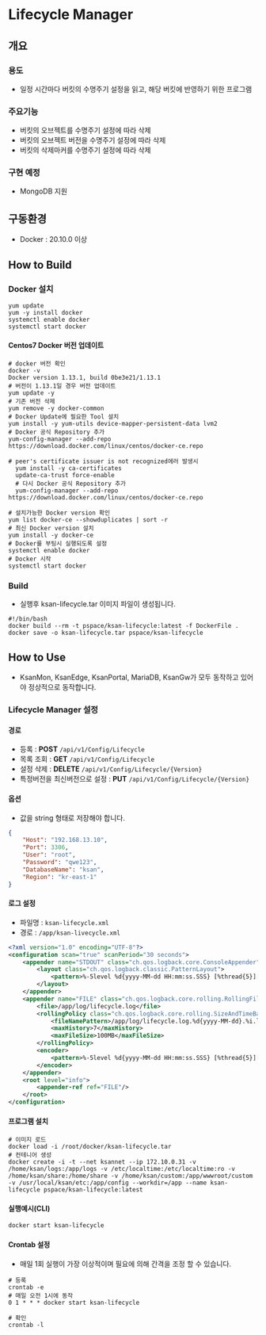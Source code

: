 # Lifecycle Manager

## 개요

### 용도

-   일정 시간마다 버킷의 수명주기 설정을 읽고, 해당 버킷에 반영하기 위한 프로그램

### 주요기능

-   버킷의 오브젝트를 수명주기 설정에 따라 삭제
-   버킷의 오브젝트 버전을 수명주기 설정에 따라 삭제
-   버킷의 삭제마커를 수명주기 설정에 따라 삭제

### 구현 예정

-   MongoDB 지원

## 구동환경

-   Docker : 20.10.0 이상

## How to Build

### Docker 설치

``` shell
yum update
yum -y install docker
systemctl enable docker
systemctl start docker
```

#### Centos7 Docker 버전 업데이트

``` shell
# docker 버전 확인
docker -v
Docker version 1.13.1, build 0be3e21/1.13.1
# 버전이 1.13.1일 경우 버전 업데이트
yum update -y
# 기존 버전 삭제
yum remove -y docker-common
# Docker Update에 필요한 Tool 설치
yum install -y yum-utils device-mapper-persistent-data lvm2
# Docker 공식 Repository 추가
yum-config-manager --add-repo https://download.docker.com/linux/centos/docker-ce.repo

# peer's certificate issuer is not recognized에러 발생시
  yum install -y ca-certificates
  update-ca-trust force-enable
  # 다시 Docker 공식 Repository 추가
  yum-config-manager --add-repo https://download.docker.com/linux/centos/docker-ce.repo

# 설치가능한 Docker version 확인
yum list docker-ce --showduplicates | sort -r
# 최신 Docker version 설치
yum install -y docker-ce
# Docker를 부팅시 실행되도록 설정
systemctl enable docker
# Docker 시작
systemctl start docker
```

### Build

- 실행후 ksan-lifecycle.tar 이미지 파일이 생성됩니다.

```shell
#!/bin/bash
docker build --rm -t pspace/ksan-lifecycle:latest -f DockerFile .
docker save -o ksan-lifecycle.tar pspace/ksan-lifecycle
```

## How to Use

- KsanMon, KsanEdge, KsanPortal, MariaDB, KsanGw가 모두 동작하고 있어야 정상적으로 동작합니다.

### Lifecycle Manager 설정

#### 경로

-   등록 : **POST** `/api/v1/Config/Lifecycle`
-   목록 조회 : **GET** `/api/v1/Config/Lifecycle`
-   설정 삭제 : **DELETE** `/api/v1/Config/Lifecycle/{Version}`
-   특정버전을 최신버전으로 설정 : **PUT** `/api/v1/Config/Lifecycle/{Version}`

#### 옵션

-   값을 string 형태로 저장해야 합니다.

```json
{
	"Host": "192.168.13.10",
	"Port": 3306,
	"User": "root",
	"Password": "qwe123",
	"DatabaseName": "ksan",
	"Region": "kr-east-1"
}
```

#### 로그 설정

-   파일명 : `ksan-lifecycle.xml`
-   경로 : `/app/ksan-livecycle.xml`

```xml
<?xml version="1.0" encoding="UTF-8"?>
<configuration scan="true" scanPeriod="30 seconds">
	<appender name="STDOUT" class="ch.qos.logback.core.ConsoleAppender">
		<layout class="ch.qos.logback.classic.PatternLayout">
			<pattern>%-5level %d{yyyy-MM-dd HH:mm:ss.SSS} [%thread{5}][%logger{10}.%method:%line] : %msg%n</pattern>
		</layout>
	</appender>
	<appender name="FILE" class="ch.qos.logback.core.rolling.RollingFileAppender">
		<file>/app/log/lifecycle.log</file>
		<rollingPolicy class="ch.qos.logback.core.rolling.SizeAndTimeBasedRollingPolicy">
			<fileNamePattern>/app/log/lifecycle.log.%d{yyyy-MM-dd}.%i.log.gz</fileNamePattern>
			<maxHistory>7</maxHistory>
			<maxFileSize>100MB</maxFileSize>
		</rollingPolicy>
		<encoder>
			<pattern>%-5level %d{yyyy-MM-dd HH:mm:ss.SSS} [%thread{5}][%logger{10}.%method:%line] : %msg%n</pattern>
		</encoder>
	</appender>
	<root level="info">
		<appender-ref ref="FILE"/>
	</root>
</configuration>
```

#### 프로그램 설치
``` shell
# 이미지 로드
docker load -i /root/docker/ksan-lifecycle.tar
# 컨테니어 생성
docker create -i -t --net ksannet --ip 172.10.0.31 -v /home/ksan/logs:/app/logs -v /etc/localtime:/etc/localtime:ro -v /home/ksan/share:/home/share -v /home/ksan/custom:/app/wwwroot/custom -v /usr/local/ksan/etc:/app/config --workdir=/app --name ksan-lifecycle pspace/ksan-lifecycle:latest
```

#### 실행예시(CLI)

```bash
docker start ksan-lifecycle
```

#### Crontab 설정
- 매일 1회 실행이 가장 이상적이며 필요에 의해 간격을 조정 할 수 있습니다.

``` shell
# 등록
crontab -e
# 매일 오전 1시에 동작
0 1 * * * docker start ksan-lifecycle

# 확인
crontab -l
```